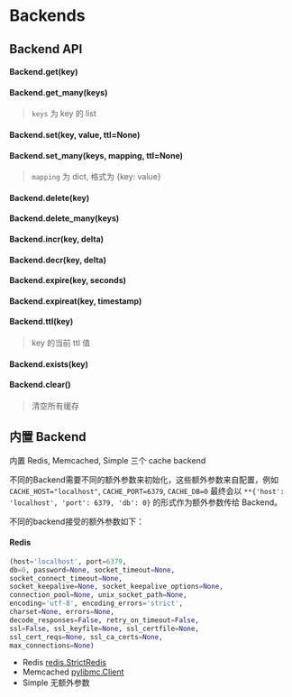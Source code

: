 # Backends

## Backend API

#### Backend.get(key)

#### Backend.get_many(keys)

> `keys` 为 key 的 list

#### Backend.set(key, value, ttl=None)

#### Backend.set_many(keys, mapping, ttl=None)

> `mapping` 为 dict, 格式为 {key: value}

#### Backend.delete(key)

#### Backend.delete_many(keys)

#### Backend.incr(key, delta)

#### Backend.decr(key, delta)

#### Backend.expire(key, seconds)

#### Backend.expireat(key, timestamp)

#### Backend.ttl(key)

> key 的当前 ttl 值

#### Backend.exists(key)

#### Backend.clear()

> 清空所有缓存

## 内置 Backend

内置 Redis, Memcached, Simple 三个 cache backend

不同的Backend需要不同的额外参数来初始化，这些额外参数来自配置，例如 `CACHE_HOST="localhost"`, `CACHE_PORT=6379`, `CACHE_DB=0` 最终会以 `**{'host': 'localhost', 'port': 6379, 'db': 0}` 的形式作为额外参数传给 Backend。

不同的backend接受的额外参数如下：

#### Redis

```python
(host='localhost', port=6379,
db=0, password=None, socket_timeout=None,
socket_connect_timeout=None,
socket_keepalive=None, socket_keepalive_options=None,
connection_pool=None, unix_socket_path=None,
encoding='utf-8', encoding_errors='strict',
charset=None, errors=None,
decode_responses=False, retry_on_timeout=False,
ssl=False, ssl_keyfile=None, ssl_certfile=None,
ssl_cert_reqs=None, ssl_ca_certs=None,
max_connections=None)
```

- Redis [redis.StrictRedis](https://github.com/andymccurdy/redis-py/blob/5109cb4f6b610e8d5949716a16435afbbf35075a/redis/client.py#L490)
- Memcached [pylibmc.Client](http://sendapatch.se/projects/pylibmc/reference.html)
- Simple 无额外参数
